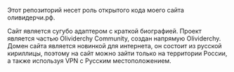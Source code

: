 Этот репозиторий несет роль открытого кода моего сайта оливидерчи.рф.

Сайт является сугубо адаптером с краткой биографией. Проект является частью Olividerchy Community, создан напрямую Olividerchy. 
Домен сайта является новинкой для интернета, он состоит из русской кириллицы, поэтому на сайт можно зайти только на территории России, а также используя VPN с Русским местоположением.

